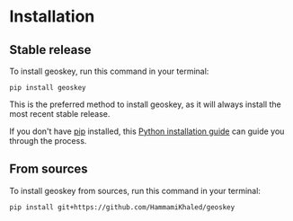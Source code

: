 # Installation

## Stable release

To install geoskey, run this command in your terminal:

```
pip install geoskey
```

This is the preferred method to install geoskey, as it will always install the most recent stable release.

If you don't have [pip](https://pip.pypa.io) installed, this [Python installation guide](http://docs.python-guide.org/en/latest/starting/installation/) can guide you through the process.

## From sources

To install geoskey from sources, run this command in your terminal:

```
pip install git+https://github.com/HammamiKhaled/geoskey
```
